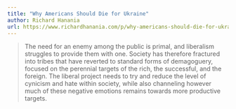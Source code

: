 ```yaml
---
title: "Why Americans Should Die for Ukraine"
author: Richard Hanania
url: https://www.richardhanania.com/p/why-americans-should-die-for-ukraine
---
```


> The need for an enemy among the public is primal, and liberalism struggles to provide them with one. Society has therefore fractured into tribes that have reverted to standard forms of demagoguery, focused on the perennial targets of the rich, the successful, and the foreign. The liberal project needs to try and reduce the level of cynicism and hate within society, while also channeling however much of these negative emotions remains towards more productive targets.



